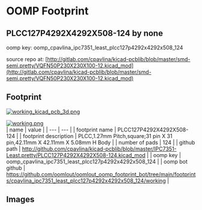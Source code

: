 # OOMP Footprint  
## PLCC127P4292X4292X508-124  by none  
  
oomp key: oomp_cpavlina_ipc7351_least_plcc127p4292x4292x508_124  
  
source repo at: [http://gitlab.com/cpavlina/kicad-pcblib/blob/master/smd-semi.pretty/VQFN50P230X230X100-12.kicad_mod](http://gitlab.com/cpavlina/kicad-pcblib/blob/master/smd-semi.pretty/VQFN50P230X230X100-12.kicad_mod)  
## Footprint  
  
[![working_kicad_pcb_3d.png](working_kicad_pcb_3d_600.png)](working_kicad_pcb_3d.png)  
  
[![working.png](working_600.png)](working.png)  
| name | value | 
| --- | --- | 
| footprint name | PLCC127P4292X4292X508-124 | 
| footprint description | PLCC,1.27mm Pitch,square;31 pin X 31 pin,42.11mm X 42.11mm X 5.08mm H Body | 
| number of pads | 124 | 
| github path | http://github.com/cpavlina/kicad-pcblib/blob/master/IPC7351-Least.pretty/PLCC127P4292X4292X508-124.kicad_mod | 
| oomp key | oomp_cpavlina_ipc7351_least_plcc127p4292x4292x508_124 | 
| oomp bot github | https://github.com/oomlout/oomlout_oomp_footprint_bot/tree/main/footprints/cpavlina_ipc7351_least_plcc127p4292x4292x508_124/working | 
## Images  
